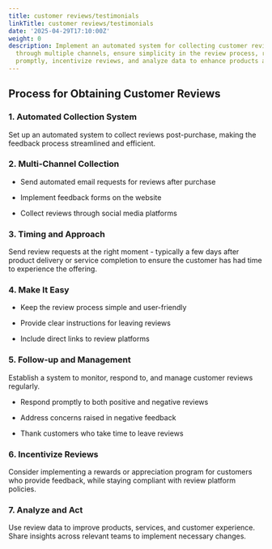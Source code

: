 ```yaml
---
title: customer reviews/testimonials
linkTitle: customer reviews/testimonials
date: '2025-04-29T17:10:00Z'
weight: 0
description: Implement an automated system for collecting customer reviews post-purchase
  through multiple channels, ensure simplicity in the review process, respond to feedback
  promptly, incentivize reviews, and analyze data to enhance products and services.
---
```



## Process for Obtaining Customer Reviews

### 1. Automated Collection System

Set up an automated system to collect reviews post-purchase, making the feedback process streamlined and efficient.

### 2. Multi-Channel Collection

- Send automated email requests for reviews after purchase

- Implement feedback forms on the website

- Collect reviews through social media platforms

### 3. Timing and Approach

Send review requests at the right moment - typically a few days after product delivery or service completion to ensure the customer has had time to experience the offering.

### 4. Make It Easy

- Keep the review process simple and user-friendly

- Provide clear instructions for leaving reviews

- Include direct links to review platforms

### 5. Follow-up and Management

Establish a system to monitor, respond to, and manage customer reviews regularly.

- Respond promptly to both positive and negative reviews

- Address concerns raised in negative feedback

- Thank customers who take time to leave reviews

### 6. Incentivize Reviews

Consider implementing a rewards or appreciation program for customers who provide feedback, while staying compliant with review platform policies.

### 7. Analyze and Act

Use review data to improve products, services, and customer experience. Share insights across relevant teams to implement necessary changes.